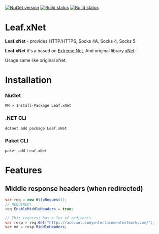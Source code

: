 [![NuGet version](https://badge.fury.io/nu/Leaf.xNet.svg)](https://badge.fury.io/nu/Leaf.xNet) [![Build status](https://ci.appveyor.com/api/projects/status/em4aje36etb63kdt/branch/master?svg=true)](https://ci.appveyor.com/project/grandsilence/leaf-xnet/branch/master) [![Build status](https://ci.appveyor.com/api/projects/status/bqic689svvqv03cm/branch/master?svg=true)](https://ci.appveyor.com/project/grandsilence/leaf-core/branch/master)

# Leaf.xNet
**Leaf.xNet** - provides HTTP/HTTPS, Socks 4A, Socks 4, Socks 5

**Leaf.xNet** it's a based on [Extreme.Net](https://github.com/Fedorus/Extreme.Net). And original library [xNet](https://github.com/X-rus/xNet).

Usage same like original xNet.

# Installation

### NuGet
```
PM > Install-Package Leaf.xNet
```

### .NET CLI
```
dotnet add package Leaf.xNet
```

### Paket CLI
```
paket add Leaf.xNet
```

# Features
## Middle response headers (when redirected)
```csharp
var req = new HttpRequest();
// REQUIRED!
req.EnableMiddleHeaders = true;

// This requrest has a lot of redirects
var resp = req.Get("https://account.sonyentertainmentnetwork.com/");
var md = resp.MiddleHeaders;
```

